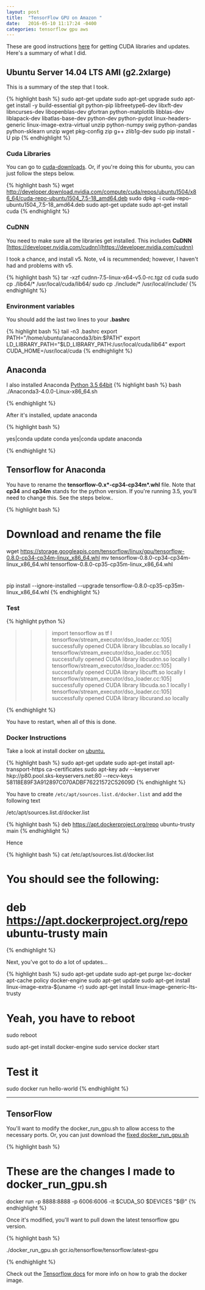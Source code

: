 ```yaml
---
layout: post
title:  "TensorFlow GPU on Amazon "
date:   2016-05-10 11:17:24 -0400
categories: tensorflow gpu aws
---
```

These are good instructions [here](http://ramhiser.com/2016/01/05/installing-tensorflow-on-an-aws-ec2-instance-with-gpu-support/)
for getting CUDA libraries and updates.  Here's a summary of what I did.

## Ubuntu Server 14.04 LTS AMI (g2.2xlarge)

This is a summary of the step that I took.

{% highlight bash %}
sudo apt-get update
sudo apt-get upgrade
sudo apt-get install -y build-essential git python-pip libfreetype6-dev libxft-dev libncurses-dev libopenblas-dev gfortran python-matplotlib libblas-dev liblapack-dev libatlas-base-dev python-dev python-pydot linux-headers-generic linux-image-extra-virtual unzip python-numpy swig python-pandas python-sklearn unzip wget pkg-config zip g++ zlib1g-dev
sudo pip install -U pip
{% endhighlight %}

### Cuda Libraries

You can go to  [cuda-downloads](https://developer.nvidia.com/cuda-downloads).  Or,
if you're doing this for ubuntu, you can just follow the
steps below.


{% highlight bash %}
wget http://developer.download.nvidia.com/compute/cuda/repos/ubuntu1504/x86_64/cuda-repo-ubuntu1504_7.5-18_amd64.deb
sudo dpkg -i cuda-repo-ubuntu1504_7.5-18_amd64.deb
sudo apt-get update
sudo apt-get install cuda
{% endhighlight %}


### CuDNN

You need to make sure all the libraries get installed. This
includes **CuDNN**  [https://developer.nvidia.com/cudnn](https://developer.nvidia.com/cudnn)

I took a chance, and install v5. Note, v4 is recummended; however, I haven't had
and problems with v5.

{% highlight bash %}
tar -xzf cudnn-7.5-linux-x64-v5.0-rc.tgz
cd cuda
sudo cp ./lib64/* /usr/local/cuda/lib64/
sudo cp ./include/* /usr/local/include/
{% endhighlight %}


### Environment variables

You should add the last two lines to your **.bashrc**

{% highlight bash %}
tail -n3 .bashrc
export PATH="/home/ubuntu/anaconda3/bin:$PATH"
export LD_LIBRARY_PATH="$LD_LIBRARY_PATH:/usr/local/cuda/lib64"
export CUDA_HOME=/usr/local/cuda
{% endhighlight %}


## Anaconda

I also installed Anaconda [Python 3.5 64bit](http://repo.continuum.io/archive/Anaconda3-4.0.0-Linux-x86_64.sh)
{% highlight bash %}
bash ./Anaconda3-4.0.0-Linux-x86_64.sh

{% endhighlight %}

After it's installed, update anaconda

{% highlight bash %}

yes|conda update conda
yes|conda update anaconda

{% endhighlight %}




## Tensorflow for Anaconda

You have to rename the **tensorflow-0.x\*-cp34-cp34m\*.whl** file. Note that **cp34** and 
**cp34m** stands for the python version.  If you're running 3.5, you'll need to 
change this. See the steps below..

{% highlight bash %}
# Download and rename the file
wget https://storage.googleapis.com/tensorflow/linux/gpu/tensorflow-0.8.0-cp34-cp34m-linux_x86_64.whl
mv tensorflow-0.8.0-cp34-cp34m-linux_x86_64.whl tensorflow-0.8.0-cp35-cp35m-linux_x86_64.whl
#
pip install --ignore-installed --upgrade tensorflow-0.8.0-cp35-cp35m-linux_x86_64.whl
{% endhighlight %}


### Test 

{% highlight python %}
>>> import tensorflow as tf
I tensorflow/stream_executor/dso_loader.cc:105] successfully opened CUDA library libcublas.so locally
I tensorflow/stream_executor/dso_loader.cc:105] successfully opened CUDA library libcudnn.so locally
I tensorflow/stream_executor/dso_loader.cc:105] successfully opened CUDA library libcufft.so locally
I tensorflow/stream_executor/dso_loader.cc:105] successfully opened CUDA library libcuda.so.1 locally
I tensorflow/stream_executor/dso_loader.cc:105] successfully opened CUDA library libcurand.so locally
>>
{% endhighlight %}


You have to restart, when all of this is done.


### Docker Instructions

Take a look at install docker on [ubuntu.](https://docs.docker.com/engine/installation/linux/ubuntulinux/)

{% highlight bash %}
sudo apt-get update
sudo apt-get install apt-transport-https ca-certificates
sudo apt-key adv --keyserver hkp://p80.pool.sks-keyservers.net:80 --recv-keys 58118E89F3A912897C070ADBF76221572C52609D
{% endhighlight %}

You have to create `/etc/apt/sources.list.d/docker.list` and add the following
text

/etc/apt/sources.list.d/docker.list

{% highlight bash %}
deb https://apt.dockerproject.org/repo ubuntu-trusty main
{% endhighlight %}

Hence

{% highlight bash %}
cat /etc/apt/sources.list.d/docker.list
# You should see the following:
#   deb https://apt.dockerproject.org/repo ubuntu-trusty main
{% endhighlight %}


Next, you've got to do a lot of updates...

{% highlight bash %}
sudo apt-get update
sudo apt-get purge lxc-docker
apt-cache policy docker-engine
sudo apt-get update
sudo apt-get install linux-image-extra-$(uname -r)
sudo apt-get install linux-image-generic-lts-trusty

# Yeah, you have to reboot
sudo reboot

sudo apt-get install docker-engine
sudo service docker start

# Test it
sudo docker run hello-world
{% endhighlight %}





* * *

## TensorFlow 



You'll want to modify the docker_run_gpu.sh to allow access to the necessary 
ports. Or, you can just download the  [fixed docker_run_gpu.sh](https://gist.githubusercontent.com/mchirico/47f2067075e6b8adacbcdb821d2d7f07/raw/f0d22d48ed35f3bafbbaf29cdeaeb52e82e882c3/docker_run_gpu.sh)

{% highlight bash %}
# These are the changes I made to docker_run_gpu.sh
docker run -p 8888:8888 -p 6006:6006     -it $CUDA_SO $DEVICES "$@"
{% endhighlight %}


Once it's modified, you'll want to pull down the latest tensorflow gpu version.

{% highlight bash %}

./docker_run_gpu.sh gcr.io/tensorflow/tensorflow:latest-gpu

{% endhighlight %}

Check out the [Tensorflow docs][install-docs] for more info on how to grab the docker image.

[install-docs]: https://www.tensorflow.org/versions/r0.8/get_started/os_setup.html#docker-installation
[jekyll-gh]:   https://github.com/jekyll/jekyll
[jekyll-talk]: https://talk.jekyllrb.com/
[cuda]: https://developer.nvidia.com/cuda-downloads


